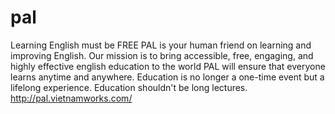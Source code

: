 # pal
Learning English must be FREE PAL is your human friend on learning and improving English. Our mission is to bring accessible, free, engaging, and highly effective english education to the world  PAL will ensure that everyone learns anytime and anywhere.   Education is no longer a one-time event but a lifelong experience. Education shouldn't be long lectures. http://pal.vietnamworks.com/
